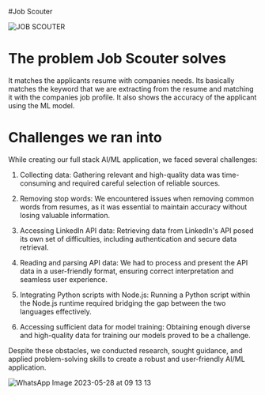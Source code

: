 #Job Scouter


![JOB SCOUTER](https://github.com/raptor-07/JobScouter-HackOverflow/assets/70244799/229aba19-14cd-4cf9-b27a-cb1584cae28f)



# The problem Job Scouter solves

It matches the applicants resume with companies needs. Its basically matches the keyword that we are extracting from the resume and matching it with the companies job profile. It also shows the accuracy of the applicant using the ML model.

# Challenges we ran into
While creating our full stack AI/ML application, we faced several challenges:

1. Collecting data: Gathering relevant and high-quality data was time-consuming and required careful selection of reliable sources.

2. Removing stop words: We encountered issues when removing common words from resumes, as it was essential to maintain accuracy without losing valuable information.

3. Accessing LinkedIn API data: Retrieving data from LinkedIn's API posed its own set of difficulties, including authentication and secure data retrieval.

4. Reading and parsing API data: We had to process and present the API data in a user-friendly format, ensuring correct interpretation and seamless user experience.

5. Integrating Python scripts with Node.js: Running a Python script within the Node.js runtime required bridging the gap between the two languages effectively.

6. Accessing sufficient data for model training: Obtaining enough diverse and high-quality data for training our models proved to be a challenge.

Despite these obstacles, we conducted research, sought guidance, and applied problem-solving skills to create a robust and user-friendly AI/ML application.



![WhatsApp Image 2023-05-28 at 09 13 13](https://github.com/raptor-07/JobScouter-HackOverflow/assets/70244799/885b70df-1aa2-4402-b568-a545aed3e4d0)
